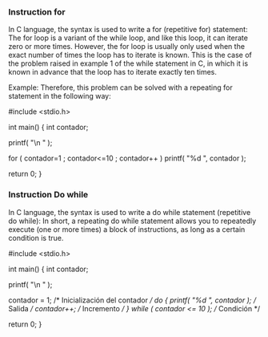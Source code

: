 ### Instruction for
In C language, the syntax is used to write a for (repetitive for) statement:
The for loop is a variant of the while loop, and like this loop, it can iterate zero or more times. However, the for loop is usually only used when the exact number of times the loop has to iterate is known. This is the case of the problem raised in example 1 of the while statement in C, in which it is known in advance that the loop has to iterate exactly ten times.

Example: Therefore, this problem can be solved with a repeating for statement in the following way:

#include <stdio.h>

int main()
{
   int contador;

   printf( "\n   " );

   for ( contador=1 ; contador<=10 ; contador++ )
       printf( "%d ", contador );

   return 0;
}

### Instruction Do while
In C language, the syntax is used to write a do while statement (repetitive do while):
In short, a repeating do while statement allows you to repeatedly execute (one or more times) a block of instructions, as long as a certain condition is true.

#include <stdio.h>

int main()
{
   int contador;

   printf( "\n   " );

   contador = 1; /* Inicialización del contador */
   do
   {
      printf( "%d ", contador );   /* Salida */
      contador++;                 /* Incremento */
   } while ( contador <= 10 );     /* Condición */

   return 0;
}

